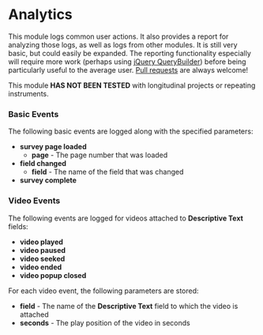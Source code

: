 # Analytics

This module logs common user actions.  It also provides a report for analyzing those logs, as well as logs from other modules.  It is still very basic, but could easily be expanded.  The reporting functionality especially will require more work (perhaps using [jQuery QueryBuilder](https://querybuilder.js.org/)) before being particularly useful to the average user.  [Pull requests](https://help.github.com/articles/about-pull-requests/) are always welcome!

This module **HAS NOT BEEN TESTED** with longitudinal projects or repeating instruments. 
 
### Basic Events
The following basic events are logged along with the specified parameters:

- **survey page loaded**
	- **page** - The page number that was loaded
- **field changed**
	- **field** - The name of the field that was changed
- **survey complete**

### Video Events
The following events are logged for videos attached to **Descriptive Text** fields:

- **video played**
- **video paused**
- **video seeked**
- **video ended**
- **video popup closed**
	
For each video event, the following parameters are stored:
- **field** - The name of the **Descriptive Text** field to which the video is attached
- **seconds** - The play position of the video in seconds
